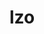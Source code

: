 ---
title: "lzo"
layout: cache
categories: [package, develop]
meta: {"compilers": ["apple-clang@16.0.0", "cce@18.0.0", "gcc@10.5.0", "gcc@11.4.0", "gcc@12.4.0", "gcc@13.3.0", "gcc@7.5.0", "intel-oneapi-compilers@2024.1.0", "intel-oneapi-compilers@2025.1.0"], "num_specs": 80, "num_specs_by_stack": {"aws-pcluster-neoverse_v1": 8, "aws-pcluster-x86_64_v4": 16, "developer-tools-aarch64-linux-gnu": 7, "developer-tools-darwin": 6, "developer-tools-x86_64_v3-linux-gnu": 7, "e4s": 7, "e4s-cray-rhel": 6, "e4s-neoverse-v2": 7, "e4s-oneapi": 9, "e4s-rocm-external": 7, "hep": 7, "radiuss": 7, "root": 80}, "oss": ["amzn2", "centos7", "rhel8", "sequoia", "ubuntu18.04", "ubuntu22.04"], "platforms": ["darwin", "linux"], "stacks": ["aws-pcluster-neoverse_v1", "aws-pcluster-x86_64_v4", "developer-tools-aarch64-linux-gnu", "developer-tools-darwin", "developer-tools-x86_64_v3-linux-gnu", "e4s", "e4s-cray-rhel", "e4s-neoverse-v2", "e4s-oneapi", "e4s-rocm-external", "hep", "radiuss", "root"], "targets": ["aarch64", "neoverse_v1", "neoverse_v2", "x86_64_v3", "x86_64_v4"], "versions": ["2.10"]}
spec_details: [{"compiler": "gcc@12.4.0", "hash": "2dg5ozhbiyqhbxjvja5oqymwwdcc2uzg", "os": "amzn2", "platform": "linux", "size": "-", "stacks": ["aws-pcluster-neoverse_v1", "root"], "target": "neoverse_v1", "variants": ["build_system=autotools", "libs:=shared,static"], "versions": ["2.10"]}, {"compiler": "gcc@10.5.0", "hash": "3f7lkxmgochbnjs7fd4wg3cxtf67mrgo", "os": "centos7", "platform": "linux", "size": "-", "stacks": ["developer-tools-x86_64_v3-linux-gnu", "root"], "target": "x86_64_v3", "variants": ["build_system=autotools", "libs:=shared,static"], "versions": ["2.10"]}, {"compiler": "cce@18.0.0", "hash": "3gbdqsgwxbzdazowp4uhxhuwgbkla6us", "os": "rhel8", "platform": "linux", "size": "-", "stacks": ["e4s-cray-rhel", "root"], "target": "x86_64_v3", "variants": ["build_system=autotools", "libs:=shared,static"], "versions": ["2.10"]}, {"compiler": "intel-oneapi-compilers@2025.1.0", "hash": "3sct25mhmyvjp4kzdwfz2iyh6klhtumk", "os": "ubuntu22.04", "platform": "linux", "size": "-", "stacks": ["e4s-oneapi", "root"], "target": "x86_64_v3", "variants": ["build_system=autotools", "libs:=shared,static"], "versions": ["2.10"]}, {"compiler": "gcc@11.4.0", "hash": "3ux2y3xe2wlxyyjw6hulcrprushlhmin", "os": "ubuntu22.04", "platform": "linux", "size": "-", "stacks": ["e4s", "e4s-rocm-external", "hep", "root"], "target": "x86_64_v3", "variants": ["build_system=autotools", "libs:=shared,static"], "versions": ["2.10"]}, {"compiler": "apple-clang@16.0.0", "hash": "4ffb6ggsgfgxc62p5g5cct4eq2ozls6j", "os": "sequoia", "platform": "darwin", "size": "-", "stacks": ["developer-tools-darwin", "root"], "target": "aarch64", "variants": ["build_system=autotools", "libs:=shared,static"], "versions": ["2.10"]}, {"compiler": "intel-oneapi-compilers@2024.1.0", "hash": "4lojbzys5vpavtzmbn4b3nqhbkhp7zjz", "os": "amzn2", "platform": "linux", "size": "-", "stacks": ["aws-pcluster-x86_64_v4", "root"], "target": "x86_64_v3", "variants": ["build_system=autotools", "libs:=shared,static"], "versions": ["2.10"]}, {"compiler": "intel-oneapi-compilers@2025.1.0", "hash": "576t7hlltixdnv7q3seslwty32dgten3", "os": "ubuntu22.04", "platform": "linux", "size": "-", "stacks": ["e4s-oneapi", "root"], "target": "x86_64_v3", "variants": ["build_system=autotools", "libs:=shared,static"], "versions": ["2.10"]}, {"compiler": "gcc@7.5.0", "hash": "5bdz5o5em4lcqo26p5fn2gyn65z2wc7j", "os": "ubuntu18.04", "platform": "linux", "size": "-", "stacks": ["radiuss", "root"], "target": "x86_64_v3", "variants": ["build_system=autotools", "libs:=shared,static"], "versions": ["2.10"]}, {"compiler": "gcc@13.3.0", "hash": "5bfajgmopmxbawhk5b7dvmhamgsjysan", "os": "rhel8", "platform": "linux", "size": "-", "stacks": ["developer-tools-aarch64-linux-gnu", "root"], "target": "aarch64", "variants": ["build_system=autotools", "libs:=shared,static"], "versions": ["2.10"]}, {"compiler": "intel-oneapi-compilers@2025.1.0", "hash": "5luson7okaahmuratqinduufbu43rvsb", "os": "ubuntu22.04", "platform": "linux", "size": "-", "stacks": ["e4s-oneapi", "root"], "target": "x86_64_v3", "variants": ["build_system=autotools", "libs:=shared,static"], "versions": ["2.10"]}, {"compiler": "cce@18.0.0", "hash": "5vlipe56kft7whi2e2xpxxtvwkzwdg3v", "os": "rhel8", "platform": "linux", "size": "-", "stacks": ["e4s-cray-rhel", "root"], "target": "x86_64_v3", "variants": ["build_system=autotools", "libs:=shared,static"], "versions": ["2.10"]}, {"compiler": "cce@18.0.0", "hash": "62isi7hl6q77et7j3tvzlunl5mmbujgi", "os": "rhel8", "platform": "linux", "size": "-", "stacks": ["e4s-cray-rhel", "root"], "target": "x86_64_v3", "variants": ["build_system=autotools", "libs:=shared,static"], "versions": ["2.10"]}, {"compiler": "gcc@11.4.0", "hash": "66hu4rhd22vi3llz2xymg4ifmto5vffu", "os": "ubuntu22.04", "platform": "linux", "size": "-", "stacks": ["e4s", "e4s-rocm-external", "hep", "root"], "target": "x86_64_v3", "variants": ["build_system=autotools", "libs:=shared,static"], "versions": ["2.10"]}, {"compiler": "apple-clang@16.0.0", "hash": "6cc6tplpe4dixfzqisifqiydcw77wydf", "os": "sequoia", "platform": "darwin", "size": "-", "stacks": ["developer-tools-darwin", "root"], "target": "aarch64", "variants": ["build_system=autotools", "libs:=shared,static"], "versions": ["2.10"]}, {"compiler": "gcc@12.4.0", "hash": "6vyozq5w7zy4cvr6ulcovewabb2rhpcl", "os": "amzn2", "platform": "linux", "size": "-", "stacks": ["aws-pcluster-neoverse_v1", "root"], "target": "neoverse_v1", "variants": ["build_system=autotools", "libs:=shared,static"], "versions": ["2.10"]}, {"compiler": "gcc@13.3.0", "hash": "aue7zjg2t4c6ib2jl46y2t3nmwty2duq", "os": "rhel8", "platform": "linux", "size": "-", "stacks": ["developer-tools-aarch64-linux-gnu", "root"], "target": "aarch64", "variants": ["build_system=autotools", "libs:=shared,static"], "versions": ["2.10"]}, {"compiler": "gcc@11.4.0", "hash": "b3xia6wd5bo3il2u43suqlll5fmxsbd3", "os": "ubuntu22.04", "platform": "linux", "size": "-", "stacks": ["e4s-neoverse-v2", "root"], "target": "neoverse_v2", "variants": ["build_system=autotools", "libs:=shared,static"], "versions": ["2.10"]}, {"compiler": "gcc@13.3.0", "hash": "b5fkrxeslrgyxxnz753xxt724c4ngief", "os": "rhel8", "platform": "linux", "size": "-", "stacks": ["developer-tools-aarch64-linux-gnu", "root"], "target": "aarch64", "variants": ["build_system=autotools", "libs:=shared,static"], "versions": ["2.10"]}, {"compiler": "gcc@10.5.0", "hash": "b7uoil44ojxuggxvfo2qefu6xel2askw", "os": "centos7", "platform": "linux", "size": "-", "stacks": ["developer-tools-x86_64_v3-linux-gnu", "root"], "target": "x86_64_v3", "variants": ["build_system=autotools", "libs:=shared,static"], "versions": ["2.10"]}, {"compiler": "gcc@11.4.0", "hash": "bh5ckisbkckieytykqvmwumulpgimbjd", "os": "ubuntu22.04", "platform": "linux", "size": "-", "stacks": ["e4s-neoverse-v2", "root"], "target": "neoverse_v2", "variants": ["build_system=autotools", "libs:=shared,static"], "versions": ["2.10"]}, {"compiler": "gcc@13.3.0", "hash": "bprd3eq2dgxqeyubpf6y5wwb2uepenpa", "os": "rhel8", "platform": "linux", "size": "-", "stacks": ["developer-tools-aarch64-linux-gnu", "root"], "target": "aarch64", "variants": ["build_system=autotools", "libs:=shared,static"], "versions": ["2.10"]}, {"compiler": "gcc@10.5.0", "hash": "c7f262geh6xd62vbys6kdjiqf7bpd6xf", "os": "centos7", "platform": "linux", "size": "-", "stacks": ["developer-tools-x86_64_v3-linux-gnu", "root"], "target": "x86_64_v3", "variants": ["build_system=autotools", "libs:=shared,static"], "versions": ["2.10"]}, {"compiler": "gcc@12.4.0", "hash": "ciqppcuzji3zykinslnw6oiseor2hicu", "os": "amzn2", "platform": "linux", "size": "-", "stacks": ["aws-pcluster-neoverse_v1", "root"], "target": "neoverse_v1", "variants": ["build_system=autotools", "libs:=shared,static"], "versions": ["2.10"]}, {"compiler": "gcc@13.3.0", "hash": "cmuyc4p2lo24uqbkgjqphpf6wyw4hnqg", "os": "rhel8", "platform": "linux", "size": "-", "stacks": ["developer-tools-aarch64-linux-gnu", "root"], "target": "aarch64", "variants": ["build_system=autotools", "libs:=shared,static"], "versions": ["2.10"]}, {"compiler": "intel-oneapi-compilers@2024.1.0", "hash": "cosgqtqdnqht74khsztuasfski4uaxln", "os": "amzn2", "platform": "linux", "size": "-", "stacks": ["aws-pcluster-x86_64_v4", "root"], "target": "x86_64_v4", "variants": ["build_system=autotools", "libs:=shared,static"], "versions": ["2.10"]}, {"compiler": "intel-oneapi-compilers@2024.1.0", "hash": "d5qgao44j2okhb7tpufj4cwu4debmjqu", "os": "amzn2", "platform": "linux", "size": "-", "stacks": ["aws-pcluster-x86_64_v4", "root"], "target": "x86_64_v4", "variants": ["build_system=autotools", "libs:=shared,static"], "versions": ["2.10"]}, {"compiler": "apple-clang@16.0.0", "hash": "d5x33mka4dbiofgnzphjargttsxk6d6a", "os": "sequoia", "platform": "darwin", "size": "-", "stacks": ["developer-tools-darwin", "root"], "target": "aarch64", "variants": ["build_system=autotools", "libs:=shared,static"], "versions": ["2.10"]}, {"compiler": "intel-oneapi-compilers@2025.1.0", "hash": "eybjfbwghkvzvrvcs3b6uursgrbhyyni", "os": "ubuntu22.04", "platform": "linux", "size": "-", "stacks": ["e4s-oneapi", "root"], "target": "x86_64_v3", "variants": ["build_system=autotools", "libs:=shared,static"], "versions": ["2.10"]}, {"compiler": "intel-oneapi-compilers@2024.1.0", "hash": "frb5crj74le2bhhhv6wjbghefp6wx6zm", "os": "amzn2", "platform": "linux", "size": "-", "stacks": ["aws-pcluster-x86_64_v4", "root"], "target": "x86_64_v4", "variants": ["build_system=autotools", "libs:=shared,static"], "versions": ["2.10"]}, {"compiler": "intel-oneapi-compilers@2024.1.0", "hash": "ggilktv2ujrkfw5toisf7epxa2g4hqm4", "os": "amzn2", "platform": "linux", "size": "-", "stacks": ["aws-pcluster-x86_64_v4", "root"], "target": "x86_64_v3", "variants": ["build_system=autotools", "libs:=shared,static"], "versions": ["2.10"]}, {"compiler": "gcc@7.5.0", "hash": "h7iqpuatilhduzbsyl4f6c3eboglqnjm", "os": "ubuntu18.04", "platform": "linux", "size": "-", "stacks": ["radiuss", "root"], "target": "x86_64_v3", "variants": ["build_system=autotools", "libs:=shared,static"], "versions": ["2.10"]}, {"compiler": "intel-oneapi-compilers@2024.1.0", "hash": "hajkduchqactms7ba6wl53qngfnlnccp", "os": "amzn2", "platform": "linux", "size": "-", "stacks": ["aws-pcluster-x86_64_v4", "root"], "target": "x86_64_v3", "variants": ["build_system=autotools", "libs:=shared,static"], "versions": ["2.10"]}, {"compiler": "gcc@11.4.0", "hash": "heahtc5duxkzvvc5ucaf74za35zzj2bz", "os": "ubuntu22.04", "platform": "linux", "size": "-", "stacks": ["e4s-neoverse-v2", "root"], "target": "neoverse_v2", "variants": ["build_system=autotools", "libs:=shared,static"], "versions": ["2.10"]}, {"compiler": "intel-oneapi-compilers@2024.1.0", "hash": "hij2cqbg6aituttnrrvcqnp5enmi2ki2", "os": "amzn2", "platform": "linux", "size": "-", "stacks": ["aws-pcluster-x86_64_v4", "root"], "target": "x86_64_v4", "variants": ["build_system=autotools", "libs:=shared,static"], "versions": ["2.10"]}, {"compiler": "gcc@13.3.0", "hash": "hwuyyxkgpydhcbbkrewu7ysmeo6wdig4", "os": "rhel8", "platform": "linux", "size": "-", "stacks": ["developer-tools-aarch64-linux-gnu", "root"], "target": "aarch64", "variants": ["build_system=autotools", "libs:=shared,static"], "versions": ["2.10"]}, {"compiler": "apple-clang@16.0.0", "hash": "ipceo4qznzdzu6l47xpkkjw74pgubqbs", "os": "sequoia", "platform": "darwin", "size": "-", "stacks": ["developer-tools-darwin", "root"], "target": "aarch64", "variants": ["build_system=autotools", "libs:=shared,static"], "versions": ["2.10"]}, {"compiler": "gcc@11.4.0", "hash": "iztp6ftqikxfuiqoipzchvawjdhlaaa2", "os": "ubuntu22.04", "platform": "linux", "size": "-", "stacks": ["e4s", "e4s-rocm-external", "hep", "root"], "target": "x86_64_v3", "variants": ["build_system=autotools", "libs:=shared,static"], "versions": ["2.10"]}, {"compiler": "cce@18.0.0", "hash": "jbhwzznx3aydaopw666hclgnv2tleutw", "os": "rhel8", "platform": "linux", "size": "-", "stacks": ["e4s-cray-rhel", "root"], "target": "x86_64_v3", "variants": ["build_system=autotools", "libs:=shared,static"], "versions": ["2.10"]}, {"compiler": "gcc@7.5.0", "hash": "k4lfyqvyqu5xkvwl2jxkezk4au4yqihu", "os": "ubuntu18.04", "platform": "linux", "size": "-", "stacks": ["radiuss", "root"], "target": "x86_64_v3", "variants": ["build_system=autotools", "libs:=shared,static"], "versions": ["2.10"]}, {"compiler": "intel-oneapi-compilers@2024.1.0", "hash": "kduofe42mpzmdp6bqx22yahdy67axhm6", "os": "amzn2", "platform": "linux", "size": "-", "stacks": ["aws-pcluster-x86_64_v4", "root"], "target": "x86_64_v4", "variants": ["build_system=autotools", "libs:=shared,static"], "versions": ["2.10"]}, {"compiler": "gcc@10.5.0", "hash": "kj7jve6ahbqrflcctj3opo4277w7hwhl", "os": "centos7", "platform": "linux", "size": "-", "stacks": ["developer-tools-x86_64_v3-linux-gnu", "root"], "target": "x86_64_v3", "variants": ["build_system=autotools", "libs:=shared,static"], "versions": ["2.10"]}, {"compiler": "intel-oneapi-compilers@2024.1.0", "hash": "ldz3cfr33dg3vh2io6uirgiz6whbd42h", "os": "amzn2", "platform": "linux", "size": "-", "stacks": ["aws-pcluster-x86_64_v4", "root"], "target": "x86_64_v3", "variants": ["build_system=autotools", "libs:=shared,static"], "versions": ["2.10"]}, {"compiler": "gcc@12.4.0", "hash": "litod2pzyc2pcgtealfwhmsn7xs5ppqw", "os": "amzn2", "platform": "linux", "size": "-", "stacks": ["aws-pcluster-neoverse_v1", "root"], "target": "neoverse_v1", "variants": ["build_system=autotools", "libs:=shared,static"], "versions": ["2.10"]}, {"compiler": "gcc@12.4.0", "hash": "lov5jwth3irmdcd2jvirs52xlygd6icr", "os": "amzn2", "platform": "linux", "size": "-", "stacks": ["aws-pcluster-neoverse_v1", "root"], "target": "neoverse_v1", "variants": ["build_system=autotools", "libs:=shared,static"], "versions": ["2.10"]}, {"compiler": "apple-clang@16.0.0", "hash": "m5pp7wpjtq2ez6cwlgty4orewx2g7bll", "os": "sequoia", "platform": "darwin", "size": "-", "stacks": ["developer-tools-darwin", "root"], "target": "aarch64", "variants": ["build_system=autotools", "libs:=shared,static"], "versions": ["2.10"]}, {"compiler": "intel-oneapi-compilers@2025.1.0", "hash": "mkvh4nfs43hs7oqc3f6zjqbccohqbjhx", "os": "ubuntu22.04", "platform": "linux", "size": "-", "stacks": ["e4s-oneapi", "root"], "target": "x86_64_v3", "variants": ["build_system=autotools", "libs:=shared,static"], "versions": ["2.10"]}, {"compiler": "gcc@11.4.0", "hash": "nfzdvdzhlgxnwhjmaiuxqir4wn4xatbu", "os": "ubuntu22.04", "platform": "linux", "size": "-", "stacks": ["e4s-neoverse-v2", "root"], "target": "neoverse_v2", "variants": ["build_system=autotools", "libs:=shared,static"], "versions": ["2.10"]}, {"compiler": "gcc@11.4.0", "hash": "obar2s7ivaeai5owmtv3bfhdqukbqbmt", "os": "ubuntu22.04", "platform": "linux", "size": "-", "stacks": ["e4s-neoverse-v2", "root"], "target": "neoverse_v2", "variants": ["build_system=autotools", "libs:=shared,static"], "versions": ["2.10"]}, {"compiler": "intel-oneapi-compilers@2024.1.0", "hash": "oee2pyi2a5556p5mh5veefqyzvh2vpa4", "os": "amzn2", "platform": "linux", "size": "-", "stacks": ["aws-pcluster-x86_64_v4", "root"], "target": "x86_64_v3", "variants": ["build_system=autotools", "libs:=shared,static"], "versions": ["2.10"]}, {"compiler": "intel-oneapi-compilers@2025.1.0", "hash": "pgd6hojd3eg3bsjckc2t2imnsoim5eoq", "os": "ubuntu22.04", "platform": "linux", "size": "-", "stacks": ["e4s-oneapi", "root"], "target": "x86_64_v3", "variants": ["build_system=autotools", "libs:=shared,static"], "versions": ["2.10"]}, {"compiler": "gcc@11.4.0", "hash": "pgs3wqeynzv3mynfusmlfxvv6yapmpm2", "os": "ubuntu22.04", "platform": "linux", "size": "-", "stacks": ["e4s", "e4s-rocm-external", "hep", "root"], "target": "x86_64_v3", "variants": ["build_system=autotools", "libs:=shared,static"], "versions": ["2.10"]}, {"compiler": "intel-oneapi-compilers@2024.1.0", "hash": "po5ratbwh27mt2wswcv6n4xihhprwznp", "os": "amzn2", "platform": "linux", "size": "-", "stacks": ["aws-pcluster-x86_64_v4", "root"], "target": "x86_64_v3", "variants": ["build_system=autotools", "libs:=shared,static"], "versions": ["2.10"]}, {"compiler": "gcc@12.4.0", "hash": "q2hno7xow2tkg7rfruoygacxw7b7vc7k", "os": "amzn2", "platform": "linux", "size": "-", "stacks": ["aws-pcluster-neoverse_v1", "root"], "target": "neoverse_v1", "variants": ["build_system=autotools", "libs:=shared,static"], "versions": ["2.10"]}, {"compiler": "intel-oneapi-compilers@2024.1.0", "hash": "qgvv2ympwjpaohhhxw6dv6i4y2sbc6cr", "os": "amzn2", "platform": "linux", "size": "-", "stacks": ["aws-pcluster-x86_64_v4", "root"], "target": "x86_64_v4", "variants": ["build_system=autotools", "libs:=shared,static"], "versions": ["2.10"]}, {"compiler": "gcc@10.5.0", "hash": "r5jkhaq2ihlrkosmfjhjex4uj7e2rwfk", "os": "centos7", "platform": "linux", "size": "-", "stacks": ["developer-tools-x86_64_v3-linux-gnu", "root"], "target": "x86_64_v3", "variants": ["build_system=autotools", "libs:=shared,static"], "versions": ["2.10"]}, {"compiler": "gcc@11.4.0", "hash": "ri5hvsnbpza7mi3xipeh7ufmyarow4yk", "os": "ubuntu22.04", "platform": "linux", "size": "-", "stacks": ["e4s", "e4s-rocm-external", "hep", "root"], "target": "x86_64_v3", "variants": ["build_system=autotools", "libs:=shared,static"], "versions": ["2.10"]}, {"compiler": "intel-oneapi-compilers@2025.1.0", "hash": "s2nnqgnf254lkeukm263g5enzabvz37g", "os": "ubuntu22.04", "platform": "linux", "size": "-", "stacks": ["e4s-oneapi", "root"], "target": "x86_64_v3", "variants": ["build_system=autotools", "libs:=shared,static"], "versions": ["2.10"]}, {"compiler": "intel-oneapi-compilers@2025.1.0", "hash": "sg4qyxk6x43dgwp3sf42a5jyvkrxchke", "os": "ubuntu22.04", "platform": "linux", "size": "-", "stacks": ["e4s-oneapi", "root"], "target": "x86_64_v3", "variants": ["build_system=autotools", "libs:=shared,static"], "versions": ["2.10"]}, {"compiler": "intel-oneapi-compilers@2024.1.0", "hash": "sjmlae7pklz3ue3lr7tdalyo3634tpkv", "os": "amzn2", "platform": "linux", "size": "-", "stacks": ["aws-pcluster-x86_64_v4", "root"], "target": "x86_64_v3", "variants": ["build_system=autotools", "libs:=shared,static"], "versions": ["2.10"]}, {"compiler": "gcc@10.5.0", "hash": "sjssciqtlhbtjhjmtbabd36j4fspb645", "os": "centos7", "platform": "linux", "size": "-", "stacks": ["developer-tools-x86_64_v3-linux-gnu", "root"], "target": "x86_64_v3", "variants": ["build_system=autotools", "libs:=shared,static"], "versions": ["2.10"]}, {"compiler": "gcc@7.5.0", "hash": "ss66jio3e3j22glyoohcyb7ptyp7j6bc", "os": "ubuntu18.04", "platform": "linux", "size": "-", "stacks": ["radiuss", "root"], "target": "x86_64_v3", "variants": ["build_system=autotools", "libs:=shared,static"], "versions": ["2.10"]}, {"compiler": "gcc@11.4.0", "hash": "t5ghbnjdvfu3jfedqmgstfwzb6r4qeiz", "os": "ubuntu22.04", "platform": "linux", "size": "-", "stacks": ["e4s", "e4s-rocm-external", "hep", "root"], "target": "x86_64_v3", "variants": ["build_system=autotools", "libs:=shared,static"], "versions": ["2.10"]}, {"compiler": "gcc@11.4.0", "hash": "t6rdjlrw2illvd2pl2wexc3dtjb54c4i", "os": "ubuntu22.04", "platform": "linux", "size": "-", "stacks": ["e4s", "e4s-rocm-external", "hep", "root"], "target": "x86_64_v3", "variants": ["build_system=autotools", "libs:=shared,static"], "versions": ["2.10"]}, {"compiler": "cce@18.0.0", "hash": "tctf454x56iun2u6prrs7lykwzphvjht", "os": "rhel8", "platform": "linux", "size": "-", "stacks": ["e4s-cray-rhel", "root"], "target": "x86_64_v3", "variants": ["build_system=autotools", "libs:=shared,static"], "versions": ["2.10"]}, {"compiler": "gcc@7.5.0", "hash": "twdhzkj4bmwrhpt5qytfpnrug6jmaldh", "os": "ubuntu18.04", "platform": "linux", "size": "-", "stacks": ["radiuss", "root"], "target": "x86_64_v3", "variants": ["build_system=autotools", "libs:=shared,static"], "versions": ["2.10"]}, {"compiler": "gcc@7.5.0", "hash": "uqndk6seevly2cre4ajv2ookkhavq64g", "os": "ubuntu18.04", "platform": "linux", "size": "-", "stacks": ["radiuss", "root"], "target": "x86_64_v3", "variants": ["build_system=autotools", "libs:=shared,static"], "versions": ["2.10"]}, {"compiler": "cce@18.0.0", "hash": "urvrmnt5a2uriwiab6gxizxrqggda3ua", "os": "rhel8", "platform": "linux", "size": "-", "stacks": ["e4s-cray-rhel", "root"], "target": "x86_64_v3", "variants": ["build_system=autotools", "libs:=shared,static"], "versions": ["2.10"]}, {"compiler": "intel-oneapi-compilers@2025.1.0", "hash": "vyzlrh5pf6ocv3ymxv35ebzu5lm7gz3m", "os": "ubuntu22.04", "platform": "linux", "size": "-", "stacks": ["e4s-oneapi", "root"], "target": "x86_64_v3", "variants": ["build_system=autotools", "libs:=shared,static"], "versions": ["2.10"]}, {"compiler": "gcc@13.3.0", "hash": "wffeuy7df3t6vdgzzz6rufyikmyc5uci", "os": "rhel8", "platform": "linux", "size": "-", "stacks": ["developer-tools-aarch64-linux-gnu", "root"], "target": "aarch64", "variants": ["build_system=autotools", "libs:=shared,static"], "versions": ["2.10"]}, {"compiler": "gcc@12.4.0", "hash": "wixom77lpbtub2vptvsweft7demuki7a", "os": "amzn2", "platform": "linux", "size": "-", "stacks": ["aws-pcluster-neoverse_v1", "root"], "target": "neoverse_v1", "variants": ["build_system=autotools", "libs:=shared,static"], "versions": ["2.10"]}, {"compiler": "intel-oneapi-compilers@2024.1.0", "hash": "wpsdaaxz72opz6zwhjtyrujyve6n3qev", "os": "amzn2", "platform": "linux", "size": "-", "stacks": ["aws-pcluster-x86_64_v4", "root"], "target": "x86_64_v4", "variants": ["build_system=autotools", "libs:=shared,static"], "versions": ["2.10"]}, {"compiler": "gcc@7.5.0", "hash": "x3uycubwxq4mif4gsnkh3qepu7pj3mug", "os": "ubuntu18.04", "platform": "linux", "size": "-", "stacks": ["radiuss", "root"], "target": "x86_64_v3", "variants": ["build_system=autotools", "libs:=shared,static"], "versions": ["2.10"]}, {"compiler": "gcc@11.4.0", "hash": "x3wldadoct7wfzke7s7ywr3axdb3grzh", "os": "ubuntu22.04", "platform": "linux", "size": "-", "stacks": ["e4s-neoverse-v2", "root"], "target": "neoverse_v2", "variants": ["build_system=autotools", "libs:=shared,static"], "versions": ["2.10"]}, {"compiler": "intel-oneapi-compilers@2024.1.0", "hash": "xgdfwwmjfezppqbxp6jf5fxki4ncfce2", "os": "amzn2", "platform": "linux", "size": "-", "stacks": ["aws-pcluster-x86_64_v4", "root"], "target": "x86_64_v3", "variants": ["build_system=autotools", "libs:=shared,static"], "versions": ["2.10"]}, {"compiler": "intel-oneapi-compilers@2024.1.0", "hash": "y6ftlkqmrunx676ha7vu5j4qm24mhr4d", "os": "amzn2", "platform": "linux", "size": "-", "stacks": ["aws-pcluster-x86_64_v4", "root"], "target": "x86_64_v4", "variants": ["build_system=autotools", "libs:=shared,static"], "versions": ["2.10"]}, {"compiler": "gcc@12.4.0", "hash": "ydpjpdtmuiuarcvcid4ic2rz47zo2oww", "os": "amzn2", "platform": "linux", "size": "-", "stacks": ["aws-pcluster-neoverse_v1", "root"], "target": "neoverse_v1", "variants": ["build_system=autotools", "libs:=shared,static"], "versions": ["2.10"]}, {"compiler": "apple-clang@16.0.0", "hash": "ypybeu7ko45rszaloq3yober3rexxd5k", "os": "sequoia", "platform": "darwin", "size": "-", "stacks": ["developer-tools-darwin", "root"], "target": "aarch64", "variants": ["build_system=autotools", "libs:=shared,static"], "versions": ["2.10"]}, {"compiler": "gcc@11.4.0", "hash": "yxhekdwd4yr5schwaj7v3bs6uqbcld6y", "os": "ubuntu22.04", "platform": "linux", "size": "-", "stacks": ["e4s-neoverse-v2", "root"], "target": "neoverse_v2", "variants": ["build_system=autotools", "libs:=shared,static"], "versions": ["2.10"]}, {"compiler": "gcc@10.5.0", "hash": "zw4f6cugfht2azbeoczw7sn7uwus6pwv", "os": "centos7", "platform": "linux", "size": "-", "stacks": ["developer-tools-x86_64_v3-linux-gnu", "root"], "target": "x86_64_v3", "variants": ["build_system=autotools", "libs:=shared,static"], "versions": ["2.10"]}]
---